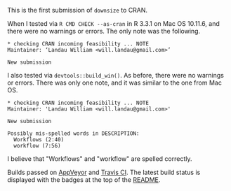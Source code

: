 This is the first submission of `downsize` to CRAN. 

When I tested via `R CMD CHECK --as-cran` in R 3.3.1 on Mac OS 10.11.6, and there were no warnings or errors. The only note was the following.

```
* checking CRAN incoming feasibility ... NOTE
Maintainer: ‘Landau William <will.landau@gmail.com>’

New submission
```

I also tested via `devtools::build_win()`. As before, there were no warnings or errors. There was only one note, and it was similar to the one from Mac OS.

```
* checking CRAN incoming feasibility ... NOTE
Maintainer: 'Landau William <will.landau@gmail.com>'

New submission

Possibly mis-spelled words in DESCRIPTION:
  Workflows (2:40)
  workflow (7:56)
```

I believe that "Workflows" and "workflow" are spelled correctly.

Builds passed on [AppVeyor](https://www.appveyor.com/) and [Travis CI](https://travis-ci.org/). The latest build status is displayed with the badges at the top of the [README](https://github.com/wlandau/downsize/blob/master/README.md).
